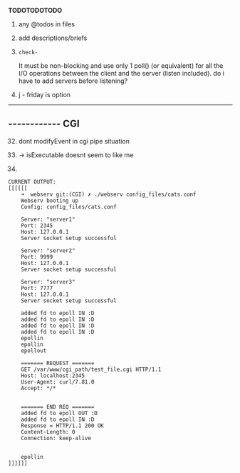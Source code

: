 

**TODOTODOTODO**

1) 
	any @todos in files

2) 
	add descriptions/briefs


12) 	check-
	It must be non-blocking and use only 1 poll() (or equivalent) for all the I/O
	operations between the client and the server (listen included).
		do i have to add servers before listening?

31) j - friday is option


------------------------------
------------  CGI
------------------------------


32) 
	dont modifyEvent in cgi pipe situation

31) 
	-> isExecutable doesnt seem to like me

30) 

	CURRENT OUTPUT: 
	[[[[[[
		➜  webserv git:(CGI) ✗ ./webserv config_files/cats.conf
		Webserv booting up
		Config: config_files/cats.conf

		Server: "server1"
		Port: 2345
		Host: 127.0.0.1 
		Server socket setup successful

		Server: "server2"
		Port: 9999
		Host: 127.0.0.1 
		Server socket setup successful

		Server: "server3"
		Port: 7777
		Host: 127.0.0.1 
		Server socket setup successful

		added fd to epoll IN :D
		added fd to epoll IN :D
		added fd to epoll IN :D
		added fd to epoll IN :D
		epollin
		epollin
		epollout

		======= REQUEST =======
		GET /var/www/cgi_path/test_file.cgi HTTP/1.1
		Host: localhost:2345
		User-Agent: curl/7.81.0
		Accept: */*


		======= END REQ =======
		added fd to epoll OUT :D
		added fd to epoll IN :D
		Response = HTTP/1.1 200 OK
		Content-Length: 0
		Connection: keep-alive


		epollin
	]]]]]]















